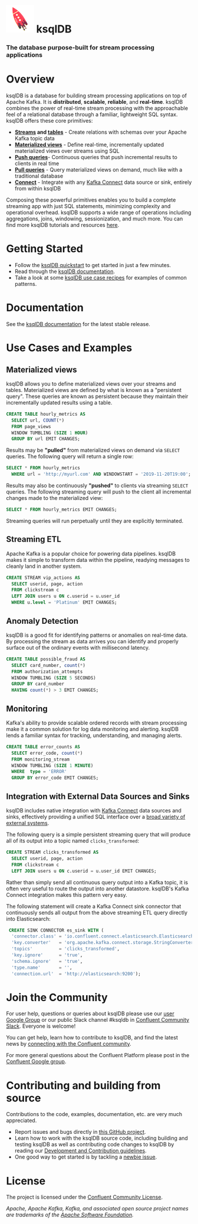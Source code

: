 # ![KSQL rocket](ksql-rocket.png) ksqlDB
  


### The database purpose-built for stream processing applications
# Overview

ksqlDB is a database for building stream processing applications on top of Apache Kafka. It is **distributed**, **scalable**, **reliable**, and **real-time**. ksqlDB combines the power of real-time stream processing with the approachable feel of a relational database through a familiar, lightweight SQL syntax. ksqlDB offers these core primitives:

* **[Streams](https://docs.ksqldb.io/en/latest/concepts/collections/streams/) and [tables](https://docs.ksqldb.io/en/latest/concepts/collections/tables/)** - Create relations with schemas over your Apache Kafka topic data
* **[Materialized views](https://docs.ksqldb.io/en/latest/concepts/materialized-views/)** - Define real-time, incrementally updated materialized views over streams using SQL
* **[Push queries](https://docs.ksqldb.io/en/latest/concepts/queries/push/)**- Continuous queries that push incremental results to clients in real time
* **[Pull queries](https://docs.ksqldb.io/en/latest/concepts/queries/pull/)** - Query materialized views on demand, much like with a traditional database
* **[Connect](https://docs.ksqldb.io/en/latest/concepts/connectors)** - Integrate with any [Kafka Connect](https://docs.confluent.io/current/connect/index.html) data source or sink, entirely from within ksqlDB

Composing these powerful primitives enables you to build a complete streaming app with just SQL statements, minimizing complexity and operational overhead. ksqlDB supports a wide range of operations including aggregations, joins, windowing, sessionization, and much more. You can find more ksqlDB tutorials and resources [here](https://developer.confluent.io/tutorials/use-cases.html).

# Getting Started

* Follow the [ksqlDB quickstart](https://ksqldb.io/quickstart.html) to get started in just a few minutes.
* Read through the [ksqlDB documentation](https://docs.ksqldb.io).
* Take a look at some [ksqlDB use case recipes](https://developer.confluent.io/tutorials/use-cases.html) for examples of common patterns.

# Documentation

See the [ksqlDB documentation](https://docs.ksqldb.io/) for the latest stable release.

# Use Cases and Examples

## Materialized views

ksqlDB allows you to define materialized views over your streams and tables. Materialized views are defined by what is known as a "persistent query". These queries are known as persistent because they maintain their incrementally updated results using a table.

```sql
CREATE TABLE hourly_metrics AS
  SELECT url, COUNT(*)
  FROM page_views
  WINDOW TUMBLING (SIZE 1 HOUR)
  GROUP BY url EMIT CHANGES;

```

Results may be **"pulled"** from materialized views on demand via `SELECT` queries. The following query will return a single row:

```sql
SELECT * FROM hourly_metrics
  WHERE url = 'http://myurl.com' AND WINDOWSTART = '2019-11-20T19:00';
```

Results may also be continuously **"pushed"** to clients via streaming `SELECT` queries. The following streaming query will push to the client all incremental changes made to the materialized view:

```sql
SELECT * FROM hourly_metrics EMIT CHANGES;
```

Streaming queries will run perpetually until they are explicitly terminated.

## Streaming ETL

Apache Kafka is a popular choice for powering data pipelines. ksqlDB makes it simple to transform data within the pipeline, readying messages to cleanly land in another system.

```sql
CREATE STREAM vip_actions AS
  SELECT userid, page, action
  FROM clickstream c
  LEFT JOIN users u ON c.userid = u.user_id
  WHERE u.level = 'Platinum' EMIT CHANGES;
```

## Anomaly Detection

ksqlDB is a good fit for identifying patterns or anomalies on real-time data. By processing the stream as data arrives you can identify and properly surface out of the ordinary events with millisecond latency.

```sql
CREATE TABLE possible_fraud AS
  SELECT card_number, count(*)
  FROM authorization_attempts
  WINDOW TUMBLING (SIZE 5 SECONDS)
  GROUP BY card_number
  HAVING count(*) > 3 EMIT CHANGES;
```

## Monitoring

Kafka's ability to provide scalable ordered records with stream processing make it a common solution for log data monitoring and alerting. ksqlDB lends a familiar syntax for tracking, understanding, and managing alerts.

```sql
CREATE TABLE error_counts AS
  SELECT error_code, count(*)
  FROM monitoring_stream
  WINDOW TUMBLING (SIZE 1 MINUTE)
  WHERE  type = 'ERROR'
  GROUP BY error_code EMIT CHANGES;
```

## Integration with External Data Sources and Sinks

ksqlDB includes native integration with [Kafka Connect](https://docs.ksqldb.io/en/latest/concepts/connectors) data sources and sinks, effectively providing a unified SQL interface over a [broad variety of external systems](https://www.confluent.io/hub).

The following query is a simple persistent streaming query that will produce all of its output into a topic named `clicks_transformed`:

```sql
CREATE STREAM clicks_transformed AS
  SELECT userid, page, action
  FROM clickstream c
  LEFT JOIN users u ON c.userid = u.user_id EMIT CHANGES;
```

Rather than simply send all continuous query output into a Kafka topic, it is often very useful to route the output into another datastore. ksqlDB's Kafka Connect integration makes this pattern very easy.

The following statement will create a Kafka Connect sink connector that continuously sends all output from the above streaming ETL query directly into Elasticsearch:

```sql
 CREATE SINK CONNECTOR es_sink WITH (
  'connector.class' = 'io.confluent.connect.elasticsearch.ElasticsearchSinkConnector',
  'key.converter'   = 'org.apache.kafka.connect.storage.StringConverter',
  'topics'          = 'clicks_transformed',
  'key.ignore'      = 'true',
  'schema.ignore'   = 'true',
  'type.name'       = '',
  'connection.url'  = 'http://elasticsearch:9200');
```

<a name="community"></a>
# Join the Community

For user help, questions or queries about ksqlDB please use our [user Google Group](https://groups.google.com/forum/#!forum/ksql-users)
or our public Slack channel #ksqldb in [Confluent Community Slack](https://slackpass.io/confluentcommunity). Everyone is welcome!

You can get help, learn how to contribute to ksqlDB, and find the latest news by [connecting with the Confluent community](https://www.confluent.io/contact-us-thank-you/).

For more general questions about the Confluent Platform please post in the [Confluent Google group](https://groups.google.com/forum/#!forum/confluent-platform).


# Contributing and building from source

Contributions to the code, examples, documentation, etc. are very much appreciated.

- Report issues and bugs directly in [this GitHub project](https://github.com/confluentinc/ksql/issues).
- Learn how to work with the ksqlDB source code, including building and testing ksqlDB as well as contributing code changes
  to ksqlDB by reading our [Development and Contribution guidelines](CONTRIBUTING.md).
- One good way to get started is by tackling a [newbie issue](https://github.com/confluentinc/ksql/labels/good%20first%20issue).


# License

The project is licensed under the [Confluent Community License](LICENSE).

*Apache, Apache Kafka, Kafka, and associated open source project names are trademarks of the [Apache Software Foundation](https://www.apache.org/).*
